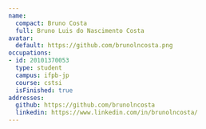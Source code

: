 ```yaml
---
name:
  compact: Bruno Costa
  full: Bruno Luis do Nascimento Costa
avatar:
  default: https://github.com/brunolncosta.png
occupations:
- id: 20101370053
  type: student
  campus: ifpb-jp
  course: cstsi
  isFinished: true
addresses:
  github: https://github.com/brunolncosta
  linkedin: https://www.linkedin.com/in/brunolncosta/
---
```

